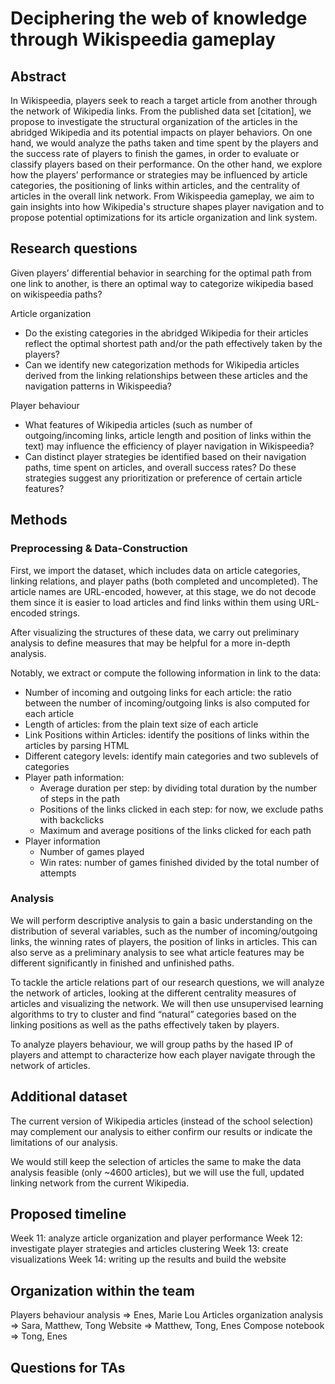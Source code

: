 Deciphering the web of knowledge through Wikispeedia gameplay
================================================================

Abstract
-----------
In Wikispeedia, players seek to reach a target article from another through the network of Wikipedia links. From the published data set [citation], we propose to investigate the structural organization of the articles in the abridged Wikipedia and its potential impacts on player behaviors. On one hand, we would analyze the paths taken and time spent by the players and the success rate of players to finish the games, in order to evaluate or classify players based on their performance. On the other hand, we explore how the players’ performance or strategies may be influenced by article categories, the positioning of links within articles, and the centrality of articles in the overall link network. From Wikispeedia gameplay, we aim to gain insights into how Wikipedia's structure shapes player navigation and to propose potential optimizations for its article organization and link system.


Research questions
-----------------------
Given players’ differential behavior in searching for the optimal path from one link to another, is there an optimal way to categorize wikipedia based on wikispeedia paths? 

Article organization
- Do the existing categories in the abridged Wikipedia for their articles reflect the optimal shortest path and/or the path effectively taken by the players?
- Can we identify new categorization methods for Wikipedia articles derived from the linking relationships between these articles and the navigation patterns in Wikispeedia?

Player behaviour
- What features of Wikipedia articles (such as number of outgoing/incoming links, article length and position of links within the text) may influence the efficiency of player navigation in Wikispeedia?
- Can distinct player strategies be identified based on their navigation paths, time spent on articles, and overall success rates? Do these strategies suggest any prioritization or preference of certain article features?


Methods
-----------

### Preprocessing & Data-Construction

First, we import the dataset, which includes data on article categories, linking relations, and player paths (both completed and uncompleted). The article names are URL-encoded, however, at this stage, we do not decode them since it is easier to load articles and find links within them using URL-encoded strings.

After visualizing the structures of these data, we carry out preliminary analysis to define measures that may be helpful for a more in-depth analysis.

Notably, we extract or compute the following information in link to the data:
- Number of incoming and outgoing links for each article: the ratio between the number of incoming/outgoing links is also computed for each article
- Length of articles: from the plain text size of each article
- Link Positions within Articles: identify the positions of links within the articles by parsing HTML
- Different category levels: identify main categories and two sublevels of categories
- Player path information:
    - Average duration per step: by dividing total duration by the number of steps in the path
    - Positions of the links clicked in each step: for now, we exclude paths with backclicks
    - Maximum and average positions of the links clicked for each path
- Player information
    - Number of games played
    - Win rates: number of games finished divided by the total number of attempts

### Analysis

We will perform descriptive analysis to gain a basic understanding on the distribution of several variables, such as the number of incoming/outgoing links, the winning rates of players, the position of links in articles. This can also serve as a preliminary analysis to see what article features may be different significantly in finished and unfinished paths.

To tackle the article relations part of our research questions, we will analyze the network of articles, looking at the different centrality measures of articles and visualizing the network. We will then use unsupervised learning algorithms to try to cluster and find “natural” categories based on the linking positions as well as the paths effectively taken by players.

To analyze players behaviour, we will group paths by the hased IP of players and attempt to characterize how each player navigate through the network of articles.

Additional dataset
---------------------
The current version of Wikipedia articles (instead of the school selection) may complement our analysis to either confirm our results or indicate the limitations of our analysis.

We would still keep the selection of articles the same to make the data analysis feasible (only ~4600 articles), but we will use the full, updated linking network from the current Wikipedia.

Proposed timeline
------------------------
Week 11: analyze article organization and player performance
Week 12: investigate player strategies and articles clustering
Week 13: create visualizations
Week 14: writing up the results and build the website


Organization within the team
--------------------------------------
Players behaviour analysis => Enes, Marie Lou
Articles organization analysis => Sara, Matthew, Tong
Website => Matthew, Tong, Enes
Compose notebook => Tong, Enes

Questions for TAs
------------------------


